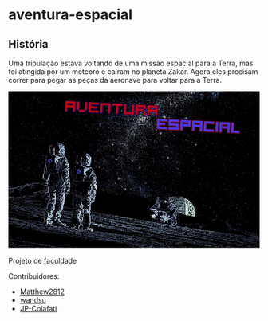 # aventura-espacial

## História
Uma tripulação estava voltando de uma missão espacial para a Terra, mas foi atingida por um meteoro e caíram no planeta Zakar. Agora eles precisam correr para pegar as peças da aeronave para voltar para a Terra.

![image](./Imagens/menu.jpg)



Projeto de faculdade

Contribuidores:

- [Matthew2812](https://github.com/Matthew2812)
- [wandsu](https://github.com/wandsu)
- [JP-Colafati](https://github.com/JP-Colafati)
